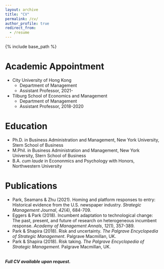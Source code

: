 ```yaml
---
layout: archive
title: "CV"
permalink: /cv/
author_profile: true
redirect_from:
  - /resume
---
```


{% include base_path %}

# Academic Appointment
* City University of Hong Kong
  * Department of Management
  * Assistant Professor, 2021-
* Tilburg School of Economics and Management
  * Department of Management
  * Assistant Professor, 2018-2020

# Education
* Ph.D. in Business Administration and Management, New York University, Stern School of Business
* M.Phil. in Business Administration and Management, New York University, Stern School of Business
* B.A. *cum laude* in Econonmics and Psychology with Honors, Northwestern University

# Publications
* Park, Seamans & Zhu (2021). Homing and platform responses to entry: Historical evidence from the U.S. newspaper industry. *Strategic Management Journal*, *42*(4), 684-709.
* Eggers & Park (2018). Incumbent adaptation to technological change: The past, present, and future of research on heterogeneous incumbent response. *Academy of Management Annals*, *12*(1), 357-389.
* Park & Shapira (2018). Risk and uncertainty. *The Palgrave Encyclopedia of Strategic Management*. Palgrave Macmillan, UK.
* Park & Shapira (2018). Risk taking. *The Palgrave Encyclopedia of Strategic Management*. Palgrave Macmillan, UK.

\
***Full CV available upon request.***
